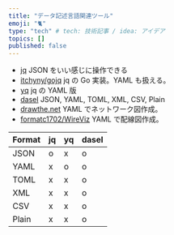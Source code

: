```yaml
---
title: "データ記述言語関連ツール"
emoji: "🐈"
type: "tech" # tech: 技術記事 / idea: アイデア
topics: []
published: false
---
```


 - [jq](https://github.com/stedolan/jq) JSON をいい感じに操作できる
 - [itchyny/gojq](https://github.com/itchyny/gojq) jq の Go 実装。YAML も扱える。
 - [yq](https://github.com/mikefarah/yq) jq の YAML 版
 - [dasel](https://github.com/TomWright/dasel) JSON, YAML, TOML, XML, CSV, Plain
 - [drawthe.net](http://go.drawthe.net) YAML でネットワーク図作成。
 - [formatc1702/WireViz](https://github.com/formatc1702/WireViz) YAML で配線図作成。

| Format | jq | yq | dasel |
| --- | --- | --- | --- |
| JSON | o | x | o |
| YAML | x | o | o |
| TOML | x | x | o |
| XML | x | x | o |
| CSV | x | x | o |
| Plain | x | x | o |

